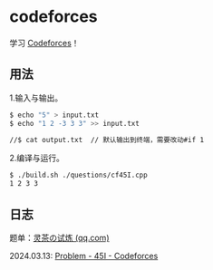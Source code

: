 # codeforces

学习 [Codeforces](https://codeforces.com/)！

## 用法

1.输入与输出。

```bash
$ echo "5" > input.txt
$ echo "1 2 -3 3 3" >> input.txt

//$ cat output.txt  // 默认输出到终端，需要改动#if 1
```

2.编译与运行。

```bash
$ ./build.sh ./questions/cf45I.cpp
1 2 3 3
```

## 日志

题单：[灵茶の试炼 (qq.com)](https://docs.qq.com/sheet/DWGFoRGVZRmxNaXFz?tab=BB08J2)

2024.03.13: [Problem - 45I - Codeforces](https://codeforces.com/problemset/problem/45/I)

